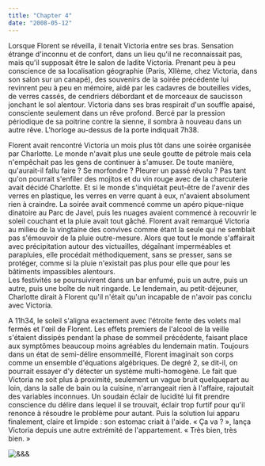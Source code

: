 ```yaml
---
title: "Chapter 4"
date: "2008-05-12"
---
```


Lorsque Florent se réveilla, il tenait Victoria entre ses bras. Sensation étrange d'inconnu et de confort, dans un lieu qu'il ne reconnaissait pas, mais qu'il supposait être le salon de ladite Victoria. Prenant peu à peu conscience de sa localisation géographie (Paris, XIIème, chez Victoria, dans son salon sur un canapé), des souvenirs de la soirée précédente lui revinrent peu à peu en mémoire, aidé par les cadavres de bouteilles vides, de verres cassés, de cendriers débordant et de morceaux de saucisson jonchant le sol alentour. Victoria dans ses bras respirait d'un souffle apaisé, consciente seulement dans un rêve profond. Bercé par la pression périodique de sa poitrine contre la sienne, il sombra à nouveau dans un autre rêve. L'horloge au-dessus de la porte indiquait 7h38.

Florent avait rencontré Victoria un mois plus tôt dans une soirée organisée par Charlotte. Le monde n'avait plus une seule goutte de pétrole mais cela n'empêchait pas les gens de continuer à s'amuser. De toute manière, qu'aurait-il fallu faire ? Se morfondre ? Pleurer un passé révolu ? Pas tant qu'on pourrait s'enfiler des mojitos et du vin rouge avec de la charcuterie avait décidé Charlotte. Et si le monde s'inquiétait peut-être de l'avenir des verres en plastique, les verres en verre quant à eux, n'avaient absolument rien à craindre. La soirée avait commencé comme un apéro pique-nique dinatoire au Parc de Javel, puis les nuages avaient commencé à recouvrir le soleil couchant et la pluie avait tout gâché. Florent avait remarqué Victoria au milieu de la vingtaine des convives comme étant la seule qui ne semblait pas s'émouvoir de la pluie outre-mesure. Alors que tout le monde s'affairait avec précipitation autour des victuailles, dégaînant imperméables et parapluies, elle procédait méthodiquement, sans se presser, sans se protéger, comme si la pluie n'existait pas plus pour elle que pour les bâtiments impassibles alentours.  
Les festivités se poursuivirent dans un bar enfumé, puis un autre, puis un autre, puis une boîte de nuit ringarde. Le lendemain, au petit-déjeuner, Charlotte dirait à Florent qu'il n'était qu'un incapable de n'avoir pas conclu avec Victoria.

A 11h34, le soleil s'aligna exactement avec l'étroite fente des volets mal fermés et l'œil de Florent. Les effets premiers de l'alcool de la veille s'étaient dissipés pendant la phase de sommeil précédente, faisant place aux symptômes beaucoup moins agréables du lendemain matin. Toujours dans un état de semi-délire ensommeillé, Florent imaginait son corps comme un ensemble d'équations algébriques. De degré 2, se dit-il, on pourrait essayer d'y détecter un système multi-homogène. Le fait que Victoria ne soit plus à proximité, seulement un vague bruit quelquepart au loin, dans la salle de bain ou la cuisine, n'arrangeait rien à l'affaire, rajoutait des variables inconnues. Un soudain éclair de lucidité lui fit prendre conscience du délire dans lequel il se trouvait, éclair trop furtif pour qu'il renonce à résoudre le problème pour autant. Puis la solution lui apparu finalement, claire et limpide : son estomac criait à l'aide. « Ça va ? », lança Victoria depuis une autre extrémité de l'appartement. « Très bien, très bien. »

![&&&](images/esperluette.png)
